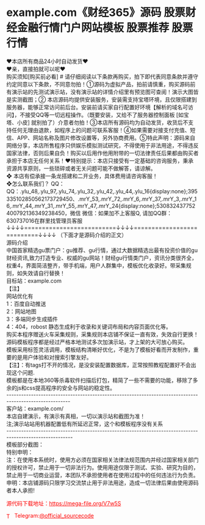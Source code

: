 # example.com《财经365》源码 股票财经金融行情门户网站模板 股票推荐 股票行情

❤本店所有商品24小时自动发货❤<br>❤亲，直接拍就可以呢❤<br>购买须知[购买前必看] # 请仔细阅读以下条款再购买，拍下即代表同意条款并遵守约定同意以下条款，不同意勿拍！①源码为虚拟产品，拍前请慎重，购买源码前有演示站的先测试演示站，没有演示站的详情介绍里有预览图可查阅！演示大图皆是实测截图；② 本店源码均提供安装服务，安装需支持宝塔环境，且仅限搭建到服务器，能够正常访问前后台。安装前请买家自行配置好环境【解析的域名可访问】，不接受QQ等一切远程操作。（既要安装，又给不了服务器控制面板 [如宝塔、小皮] 就别拍了）介意者勿拍！③本店所有源码均为自动发货，收货后不支持任何无理由退款，如程序上的问题可联系客服！④如果需要对接支付充值、短信、APP、网站名称及图片修改设置等，另外协商费用。⑤特此声明：源码来自网络分享，本店所售程序只供娱乐模拟测试研究，不得使用于非法用途，不得违反国家法律，否则后果自负！购买以后用作他用附带的一切法律责任后果都由购买者承担于本店无任何关系！❤特别提示：本店只接受有一定基础的咨询服务，秉承资源共享原则，一些琐碎或者无关问题可能不做解答，请谅解。<br>❖ 本店有偿承接一条龙搭建和二开业务，具体费用请咨询客服！<br>❖怎么联系我们？                                                                          QQ： QQ：.ylu_48,.ylu_97,.ylu_74,.ylu_32,.ylu_42,.ylu_44,.ylu_16{display:none};395335102850562173729450、.mrY_53,.mrY_72,.mrY_6,.mrY_37,.mrY_3,.mrY_16,.mrY_44,.mrY_31,.mrY_55,.mrY_47,.mrY_24{display:none};530832437752400792136349238450，微信 微信：如果加不上客服Q, 请加QQ群：630737016在群里找管理员客服<br>↓↓↓↓==========================↓↓↓↓===========================↓↓↓↓   （下面才是源码介绍的正文）<br>源码介绍<br>中国首家精选gu票门户：gu推荐、gu行情，通过大数据精选出最有投资价值的gu财经资讯,致力打造专业、权威的gu网站！财经gu行情类门户，资讯分类很齐全，权重4，界面简洁整齐，带手机端，用户人群集中，模板优化收录好。带采集规则，如失效请自行替换！<br>目标站：example.com<br>【注】<br>网站优化有<br>1：百度自动推送<br>2：网站地图<br>3：多端同步生成插件<br>4：404，robost 静态生成利于收录和关键词布局和内容页面优化等。<br>购买本程序赠送火车采集规则，采集规则本店铺不保证一直有效，失效自行更换！<br>源码模板程序都是经过严格本地测试多次加演示站，才上架的大可放心购买。<br>模板采用标签灵活调用，模板结构清晰好优化，不是为了模板好看而开发制作，重要的是用户体验和对搜索引擎友好。<br>【注】：有tags打不开的情况，是没安装配置数据库，正常按照教程配置好不会出现这个问题.<br>模板都是在本地360等杀毒软件扫描后打包，精简了一些不需要的功能，移除了多余的js和css提高程序的安全与网站的稳定性。<br>--------------------------------------------------------------------------------------------------------<br>客户站：example.com/<br>本店自建演示，有演示有真相，一切以演示站和截图为准！<br>注;演示站站用机器配置低有所延迟正常，这个和模板程序没有关系<br>---------------------------------------------------------------------------------------------------------<br>模板部分截图：<br>特别申明：<br>注：在使用本系统时，使用方必须在国家相关法律法规范围内并经过国家相关部门的授权许可，禁止用于一切非法行为。使用用途仅限于测试、实验、研究为目的，禁止用于一切商业运营，本团队不承担使用者在使用过程中的任何违法行为负责。<br>申明：本店铺源码只限学习交流禁止用于非法用途，造成一切法律后果由使用源码者本人承担!<br>


<p style="color: red;">源代码下载地址：<a href="https://mega-file.org/V7w5S" style="color: red;">https://mega-file.org/V7w5S</a></p><p style="color: red;"><img src="https://cdn-icons-png.flaticon.com/512/2111/2111646.png" alt="Telegram Icon" style="width: 16px; vertical-align: middle; margin-right: 5px;">Telegram:<a href="https://t.me/official_sourcecode" style="color: red;">@official_sourcecode</a></p>